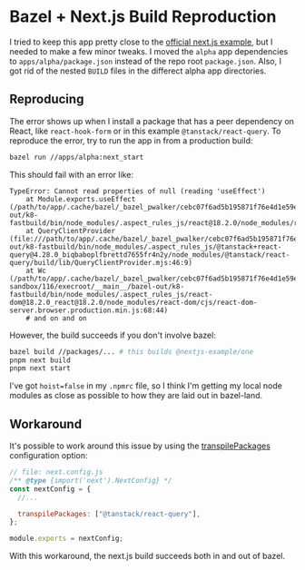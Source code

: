 # Bazel + Next.js Build Reproduction

I tried to keep this app pretty close to the [official next.js example](https://github.com/aspect-build/bazel-examples/tree/main/next.js), but I needed to make a few minor tweaks. I moved the `alpha` app dependencies to `apps/alpha/package.json` instead of the repo root `package.json`. Also, I got rid of the nested `BUILD` files in the differect alpha app directories.

## Reproducing

The error shows up when I install a package that has a peer dependency on React, like `react-hook-form` or in this example `@tanstack/react-query`. To reproduce the error, try to run the app in from a production build:

```sh
bazel run //apps/alpha:next_start
```

This should fail with an error like:

```
TypeError: Cannot read properties of null (reading 'useEffect')
    at Module.exports.useEffect (/path/to/app/.cache/bazel/_bazel_pwalker/cebc07f6ad5b195871f76e4d1e59e83e/execroot/__main__/bazel-out/k8-fastbuild/bin/node_modules/.aspect_rules_js/react@18.2.0/node_modules/react/cjs/react.production.min.js:24:292)
    at QueryClientProvider (file:///path/to/app/.cache/bazel/_bazel_pwalker/cebc07f6ad5b195871f76e4d1e59e83e/execroot/__main__/bazel-out/k8-fastbuild/bin/node_modules/.aspect_rules_js/@tanstack+react-query@4.28.0_biqbaboplfbrettd7655fr4n2y/node_modules/@tanstack/react-query/build/lib/QueryClientProvider.mjs:46:9)
    at Wc (/path/to/app/.cache/bazel/_bazel_pwalker/cebc07f6ad5b195871f76e4d1e59e83e/sandbox/linux-sandbox/116/execroot/__main__/bazel-out/k8-fastbuild/bin/node_modules/.aspect_rules_js/react-dom@18.2.0_react@18.2.0/node_modules/react-dom/cjs/react-dom-server.browser.production.min.js:68:44)
    # and on and on
```

However, the build succeeds if you don't involve bazel:

```sh
bazel build //packages/... # this builds @nextjs-example/one
pnpm next build
pnpm next start
```

I've got `hoist=false` in my `.npmrc` file, so I think I'm getting my local node modules as close as possible to how they are laid out in bazel-land.

## Workaround

It's possible to work around this issue by using the [transpilePackages](https://nextjs.org/blog/next-13-1#built-in-module-transpilation-stable) configuration option:

```js
// file: next.config.js
/** @type {import('next').NextConfig} */
const nextConfig = {
  //...

  transpilePackages: ["@tanstack/react-query"],
};

module.exports = nextConfig;
```

With this workaround, the next.js build succeeds both in and out of bazel.
